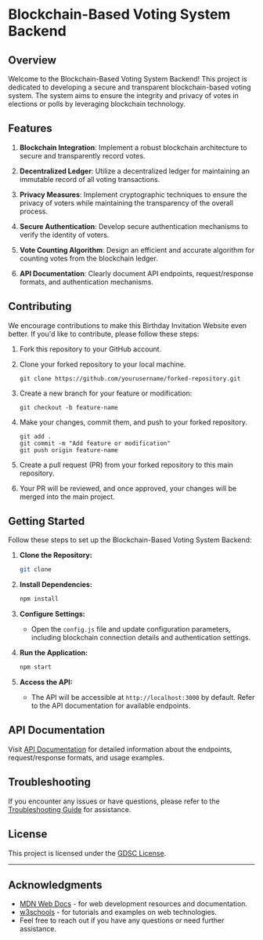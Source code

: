 # Blockchain-Based Voting System Backend

## Overview

Welcome to the Blockchain-Based Voting System Backend! This project is dedicated to developing a secure and transparent blockchain-based voting system. The system aims to ensure the integrity and privacy of votes in elections or polls by leveraging blockchain technology.

## Features

1. **Blockchain Integration**: Implement a robust blockchain architecture to secure and transparently record votes.

2. **Decentralized Ledger**: Utilize a decentralized ledger for maintaining an immutable record of all voting transactions.

3. **Privacy Measures**: Implement cryptographic techniques to ensure the privacy of voters while maintaining the transparency of the overall process.

4. **Secure Authentication**: Develop secure authentication mechanisms to verify the identity of voters.

5. **Vote Counting Algorithm**: Design an efficient and accurate algorithm for counting votes from the blockchain ledger.

6. **API Documentation**: Clearly document API endpoints, request/response formats, and authentication mechanisms.



## Contributing

We encourage contributions to make this Birthday Invitation Website even better. If you'd like to contribute, please follow these steps:

1. Fork this repository to your GitHub account.

2. Clone your forked repository to your local machine.

   ```
   git clone https://github.com/yourusername/forked-repository.git
   ```

3. Create a new branch for your feature or modification:

   ```
   git checkout -b feature-name
   ```

4. Make your changes, commit them, and push to your forked repository.

   ```
   git add .
   git commit -m "Add feature or modification"
   git push origin feature-name
   ```

5. Create a pull request (PR) from your forked repository to this main repository.

6. Your PR will be reviewed, and once approved, your changes will be merged into the main project.



## Getting Started

Follow these steps to set up the Blockchain-Based Voting System Backend:

1. **Clone the Repository:**
    ```bash
    git clone 

    ```

2. **Install Dependencies:**
    ```bash
    npm install
    ```

3. **Configure Settings:**
    - Open the `config.js` file and update configuration parameters, including blockchain connection details and authentication settings.

4. **Run the Application:**
    ```bash
    npm start
    ```

5. **Access the API:**
    - The API will be accessible at `http://localhost:3000` by default. Refer to the API documentation for available endpoints.

## API Documentation

Visit [API Documentation](docs/api.md) for detailed information about the endpoints, request/response formats, and usage examples.

## Troubleshooting

If you encounter any issues or have questions, please refer to the [Troubleshooting Guide](docs/troubleshooting.md) for assistance.

## License

This project is licensed under the [GDSC License](LICENSE).

---
## Acknowledgments

- [MDN Web Docs](https://developer.mozilla.org/en-US/) - for web development resources and documentation.
- [w3schools](www.w3schools.com) - for tutorials and examples on web technologies.
- Feel free to reach out if you have any questions or need further assistance.
